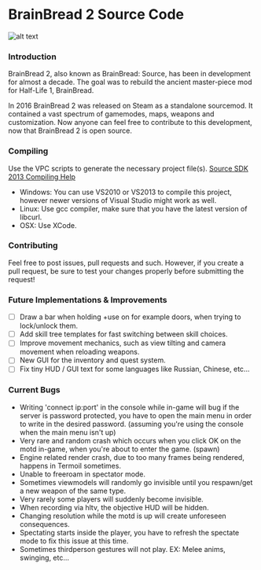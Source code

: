 # BrainBread 2 Source Code
![alt text](https://camo.githubusercontent.com/cfcaf3a99103d61f387761e5fc445d9ba0203b01/68747470733a2f2f7472617669732d63692e6f72672f6477796c2f657374612e7376673f6272616e63683d6d6173746572)

### Introduction
BrainBread 2, also known as BrainBread: Source, has been in development for almost a decade. 
The goal was to rebuild the ancient master-piece mod for Half-Life 1, BrainBread.

In 2016 BrainBread 2 was released on Steam as a standalone sourcemod. 
It contained a vast spectrum of gamemodes, maps, weapons and customization.
Now anyone can feel free to contribute to this development, now that BrainBread 2 is open source.

### Compiling
Use the VPC scripts to generate the necessary project file(s).
[Source SDK 2013 Compiling Help](https://developer.valvesoftware.com/wiki/Source_SDK_2013)
* Windows: You can use VS2010 or VS2013 to compile this project, however newer versions of Visual Studio might work as well.
* Linux: Use gcc compiler, make sure that you have the latest version of libcurl.
* OSX: Use XCode.

### Contributing
Feel free to post issues, pull requests and such.
However, if you create a pull request, be sure to test your changes properly before submitting the request!

### Future Implementations & Improvements
- [ ] Draw a bar when holding +use on for example doors, when trying to lock/unlock them.
- [ ] Add skill tree templates for fast switching between skill choices.
- [ ] Improve movement mechanics, such as view tilting and camera movement when reloading weapons.
- [ ] New GUI for the inventory and quest system.
- [ ] Fix tiny HUD / GUI text for some languages like Russian, Chinese, etc...

### Current Bugs
* Writing 'connect ip:port' in the console while in-game will bug if the server is password protected, you have to open the main menu in order to write in the desired password. (assuming you're using the console when the main menu isn't up)
* Very rare and random crash which occurs when you click OK on the motd in-game, when you're about to enter the game. (spawn)
* Engine related render crash, due to too many frames being rendered, happens in Termoil sometimes.
* Unable to freeroam in spectator mode.
* Sometimes viewmodels will randomly go invisible until you respawn/get a new weapon of the same type.
* Very rarely some players will suddenly become invisible.
* When recording via hltv, the objective HUD will be hidden.
* Changing resolution while the motd is up will create unforeseen consequences.
* Spectating starts inside the player, you have to refresh the spectate mode to fix this issue at this time.
* Sometimes thirdperson gestures will not play. EX: Melee anims, swinging, etc...